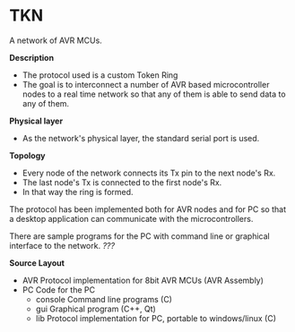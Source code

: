 TKN
===
A network of AVR MCUs.

**Description**
- The protocol used is a custom Token Ring
- The goal is to interconnect a number of AVR based 
microcontroller nodes to a real time network so that 
any of them is able to send data to any of them.

**Physical layer**
- As the network's physical layer, the standard serial port is used.

**Topology**
- Every node of the network connects its Tx pin to the next node's Rx. 
- The last node's Tx is connected to the first node's Rx.
- In that way the ring is formed.

The protocol has been implemented both for AVR nodes and for PC so that 
a desktop application can communicate with the microcontrollers.

There are sample programs for the PC 
with command line or graphical interface to 
the network. _???_

**Source Layout**
* AVR          Protocol implementation for 8bit AVR MCUs (AVR Assembly)   
* PC           Code for the PC   
    * console   Command line programs (C)   
    * gui       Graphical program (C++, Qt)   
    * lib       Protocol implementation for PC, portable to windows/linux (C)   
    

